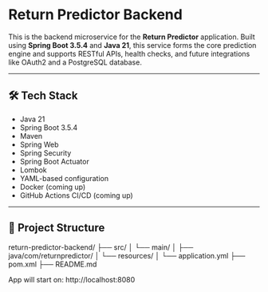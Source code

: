 # Return Predictor Backend

This is the backend microservice for the **Return Predictor** application. Built using **Spring Boot 3.5.4** and **Java 21**, this service forms the core prediction engine and supports RESTful APIs, health checks, and future integrations like OAuth2 and a PostgreSQL database.

---

## 🛠️ Tech Stack

- Java 21
- Spring Boot 3.5.4
- Maven
- Spring Web
- Spring Security
- Spring Boot Actuator
- Lombok
- YAML-based configuration
- Docker (coming up)
- GitHub Actions CI/CD (coming up)

---

## 📁 Project Structure

return-predictor-backend/
├── src/
│ └── main/
│ ├── java/com/returnpredictor/
│ └── resources/
│ └── application.yml
├── pom.xml
├── README.md

App will start on: http://localhost:8080
